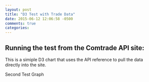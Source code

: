 ```yaml
---
layout: post
title: "D3 Test with Trade Data"
date: 2015-06-12 12:06:58 -0500
comments: true
categories:
---
```



<script src="http://d3js.org/d3.v3.js"></script>


## Running the test from the Comtrade API site:

This is a simiple D3 chart that uses the API reference to pull the data directly into the site.

<div>
  <style type="text/css">

.bar {
    fill: steelblue;
}
.bar:hover {
    fill: brown;
}
.axis {
    font: 10px sans-serif;
}
.axis path, .axis line {
    fill: none;
    stroke: #000;
    shape-rendering: crispEdges;
}
.x.axis path {
    display: none;
}
  </style>

</div>



<!-- D3.js Chart -->


<div id='chart-2'></div>

<script type='text/javascript'>

(function() {

  function draw() {

    $('#chart-2').empty();



<!-- FROM SAMPLE -->

var margin = {
    top: 20,
    right: 20,
    bottom: 30,
    left: 40
},

width = 960 - margin.left - margin.right,
    height = 500 - margin.top - margin.bottom;

var x = d3.scale.ordinal().rangeRoundBands([0, width], .1);

var y = d3.scale.linear()
    .range([height, 0]);

var xAxis = d3.svg.axis()
    .scale(x)
    .orient("bottom");

var yAxis = d3.svg.axis()
    .scale(y)
    .orient("left")
    .ticks(10)
    .tickFormat(function (d) {
        var prefix = d3.formatPrefix(d);
        return prefix.scale(d) + prefix.symbol;
    })

var svg = d3.select("#chart-2").append("svg")
    .attr("width", width + margin.left + margin.right)
    .attr("height", height + margin.top + margin.bottom)
    .append("g")
    .attr("transform", "translate(" + margin.left + "," + margin.top + ")");

d3.json("http://comtrade.un.org/api/get?max=500&type=C&freq=A&previewMaxRecords=500&downloadMaxRecords=50000&px=HS&ps=2013%2C2012%2C2011%2C2010%2C2009&r=398&p=0&rg=2&cc=TOTAL", function (error, json) {
    debugger;
    data = json.dataset;
    data = data.sort(compare);

        x.domain(data.map(function (d) {
        return d.yr;
    }));
    y.domain([0, d3.max(data, function (d) {
        return d.TradeValue;
    })]);

    svg.append("g")
        .attr("class", "x axis")
        .attr("transform", "translate(0," + height + ")")
        .call(xAxis);

    svg.append("g")
        .attr("class", "y axis")
        .call(yAxis)
        .append("text")
        .attr("transform", "rotate(-90)")
        .attr("y", 6)
        .attr("dy", ".71em")
        .style("text-anchor", "end")
        .text("Trade Value");

    svg.selectAll(".bar")
        .data(data)
        .enter().append("rect")
        .attr("class", "bar")
        .attr("x", function (d) {
        return x(d.yr);
    })
        .attr("width", x.rangeBand())
        .attr("y", function (d) {
        return y(d.TradeValue);
    })
        .attr("height", function (d) {
        return height - y(d.TradeValue);
    });

});

function compare(a,b) {
  if (a.TradeValue < b.TradeValue)
     return -1;
  if (a.TradeValue > b.TradeValue)
    return 1;
  return 0;
}

}

  draw();

  $(window).resize(function() {
    draw();
  });

})();



</script>


<div>
<p>Second Test Graph</p>
</div>

<!-- D3.js Chart -->
<div id='chart-1'></div>
<script type='text/javascript'>
(function() {

  function draw() {

    $('#chart-1').empty();

    var x = d3.scale.linear()
        .domain([0, d3.max(data)])
        .range([0, width - margin.left - margin.right]);

    var y = d3.scale.ordinal()
        .domain(d3.range(data.length))
        .rangeRoundBands([height - margin.top - margin.bottom, 0], 0.2);

    var xAxis = d3.svg.axis()
        .scale(x)
        .orient('bottom')
        .tickPadding(8);

    var yAxis = d3.svg.axis()
        .scale(y)
        .orient('left')
        .tickPadding(8)
        .tickSize(0);

    var svg = d3.select('#chart-1').append('svg')
        .attr('width', width)
        .attr('height', height)
        .attr('class', 'chart')
      .append('g')
        .attr('transform', 'translate(' + margin.left + ', ' + margin.top + ')');

    svg.selectAll('.chart')
        .data(data)
      .enter().append('rect')
        .attr('class', 'bar')
        .attr('y', function(d, i) { return y(i) })
        .attr('width', x)
        .attr('height', y.rangeBand());

    svg.append('g')
        .attr('class', 'x axis')
        .attr('transform', 'translate(0, ' + y.rangeExtent()[1] + ')')
        .call(xAxis);

    svg.append('g')
        .attr('class', 'y axis')
        .call(yAxis)
      .selectAll('text')
        .text(function(d) { return String.fromCharCode(d + 65); });

  }

  draw();

  $(window).resize(function() {
    draw();
  });

})();
</script>


